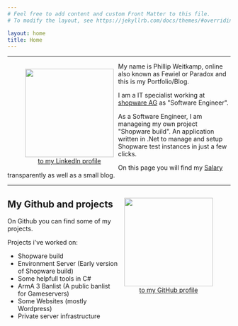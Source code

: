 ```yaml
---
# Feel free to add content and custom Front Matter to this file.
# To modify the layout, see https://jekyllrb.com/docs/themes/#overriding-theme-defaults

layout: home
title: Home
---
```


---

<figure style="float: left; margin-right: 10px;" >
    <a href="https://www.linkedin.com/in/phillip-weitkamp/">
        <img src="img/profile.png" width="200">
        <figcaption style="text-align: center;">to my LinkedIn profile</figcaption>
    </a>    
</figure>
My name is Phillip Weitkamp, online also known as Fewiel or Paradox and this is my Portfolio/Blog. 

I am a IT specialist working at [shopware AG](https://www.shopware.com/) as "Software Engineer".

As a Software Engineer, I am manageing my own project "Shopware build". An application written in .Net to manage and setup Shopware test instances in just a few clicks.

On this page you will find my [Salary](/salary) transparently as well as a small blog.

---
<figure style="float: right; margin-left: 10px;" >
    <a href="https://github.com/Fewiel">
        <img src="img/github-profile.png" width="200">
        <figcaption style="text-align: center;">to my GitHub profile</figcaption>
    </a>    
</figure>

## My Github and projects

On Github you can find some of my projects.  

Projects i've worked on:  
- Shopware build  
- Environment Server (Early version of Shopware build)
- Some helpfull tools in C#
- ArmA 3 Banlist (A public banlist for Gameservers)
- Some Websites (mostly Wordpress)
- Private server infrastructure
